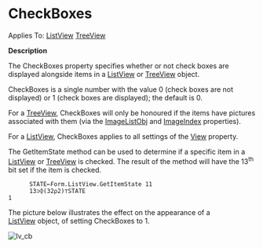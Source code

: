




<h1 class="heading"><span class="name">CheckBoxes</span></h1>

Applies To: [ListView](./listview.md) [TreeView](./treeview.md)


**Description**


The CheckBoxes property specifies whether or not check boxes are displayed
alongside items in a [ListView](./listview.md) or [TreeView](./treeview.md) object.



CheckBoxes is a single number with the value 0 (check boxes are not
displayed) or 1 (check boxes are displayed); the default is 0.


For a [TreeView](./treeview.md), CheckBoxes will only be
honoured if the items have pictures associated with them (via the [ImageListObj](imagelistobj.md) and [ImageIndex](imageindex.md) properties).


For a [ListView](./listview.md), CheckBoxes applies to all
settings of the [View](view.md) property.


The GetItemState method can be used to determine if a specific item in a [ListView](./listview.md) or [TreeView](./treeview.md) is checked. The result of the
method will have the 13<sup>th</sup> bit set if the item is checked.
```apl
      STATE←Form.ListView.GetItemState 11
      13⊃⌽(32⍴2)⊤STATE
1
```



The picture below illustrates the effect on the appearance of a [ListView](./listview.md) object, of setting CheckBoxes to 1.


![lv_cb](../img/lv-cb.gif)



